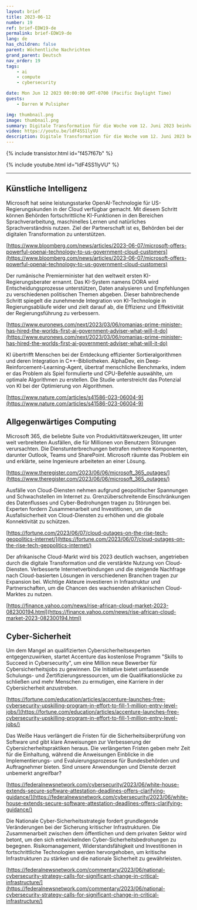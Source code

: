 ```yaml
---
layout: brief
title: 2023-06-12
number: 19
ref: brief-EDW19-de
permalink: brief-EDW19-de
lang: de
has_children: false
parent: Wöchentliche Nachrichten
grand_parent: Deutsch
nav_order: 19
tags:
    - ai
    - compute
    - cybersecurity

date: Mon Jun 12 2023 00:00:00 GMT-0700 (Pacific Daylight Time)
guests:
    - Darren W Pulsipher

img: thumbnail.png
image: thumbnail.png
summary: Digitale Transformation für die Woche vom 12. Juni 2023 beinhaltet eine Entwicklung von 1 Million Cyber-Kräften, viele Cloud-Ausfälle und die Integration von künstlicher Intelligenz zum Schreiben von Code in die C++-Standardbibliothek.
video: https://youtu.be/ldF4SS1lyVU
description: Digitale Transformation für die Woche vom 12. Juni 2023 beinhaltet eine Entwicklung von 1 Million Cyber-Kräften, viele Cloud-Ausfälle und die Integration von künstlicher Intelligenz zum Schreiben von Code in die C++-Standardbibliothek.
---
```



{% include transistor.html id="f457f67b" %}



{% include youtube.html id="ldF4SS1lyVU" %}


---

## Künstliche Intelligenz

Microsoft hat seine leistungsstarke OpenAI-Technologie für US-Regierungskunden in der Cloud verfügbar gemacht. Mit diesem Schritt können Behörden fortschrittliche KI-Funktionen in den Bereichen Sprachverarbeitung, maschinelles Lernen und natürliches Sprachverständnis nutzen. Ziel der Partnerschaft ist es, Behörden bei der digitalen Transformation zu unterstützen.

[https://www.bloomberg.com/news/articles/2023-06-07/microsoft-offers-powerful-openai-technology-to-us-government-cloud-customers](https://www.bloomberg.com/news/articles/2023-06-07/microsoft-offers-powerful-openai-technology-to-us-government-cloud-customers)

Der rumänische Premierminister hat den weltweit ersten KI-Regierungsberater ernannt. Das KI-System namens DORA wird Entscheidungsprozesse unterstützen, Daten analysieren und Empfehlungen zu verschiedenen politischen Themen abgeben. Dieser bahnbrechende Schritt spiegelt die zunehmende Integration von KI-Technologie in Regierungsabläufe wider und zielt darauf ab, die Effizienz und Effektivität der Regierungsführung zu verbessern.

[https://www.euronews.com/next/2023/03/06/romanias-prime-minister-has-hired-the-worlds-first-ai-government-adviser-what-will-it-do](https://www.euronews.com/next/2023/03/06/romanias-prime-minister-has-hired-the-worlds-first-ai-government-adviser-what-will-it-do)

KI übertrifft Menschen bei der Entdeckung effizienter Sortieralgorithmen und deren Integration in C++-Bibliotheken. AlphaDev, ein Deep-Reinforcement-Learning-Agent, übertraf menschliche Benchmarks, indem er das Problem als Spiel formulierte und CPU-Befehle auswählte, um optimale Algorithmen zu erstellen. Die Studie unterstreicht das Potenzial von KI bei der Optimierung von Algorithmen.

[https://www.nature.com/articles/s41586-023-06004-9](https://www.nature.com/articles/s41586-023-06004-9)

## Allgegenwärtiges Computing

Microsoft 365, die beliebte Suite von Produktivitätswerkzeugen, litt unter weit verbreiteten Ausfällen, die für Millionen von Benutzern Störungen verursachten. Die Dienstunterbrechungen betrafen mehrere Komponenten, darunter Outlook, Teams und SharePoint. Microsoft räumte das Problem ein und erklärte, seine Ingenieure arbeiteten an einer Lösung.

[https://www.theregister.com/2023/06/06/microsoft_365_outages/](https://www.theregister.com/2023/06/06/microsoft_365_outages/)

Ausfälle von Cloud-Diensten nehmen aufgrund geopolitischer Spannungen und Schwachstellen im Internet zu. Grenzüberschreitende Einschränkungen des Datenflusses und Cyber-Bedrohungen tragen zu Störungen bei. Experten fordern Zusammenarbeit und Investitionen, um die Ausfallsicherheit von Cloud-Diensten zu erhöhen und die globale Konnektivität zu schützen.

[https://fortune.com/2023/06/07/cloud-outages-on-the-rise-tech-geopolitics-internet/](https://fortune.com/2023/06/07/cloud-outages-on-the-rise-tech-geopolitics-internet/)

Der afrikanische Cloud-Markt wird bis 2023 deutlich wachsen, angetrieben durch die digitale Transformation und die verstärkte Nutzung von Cloud-Diensten. Verbesserte Internetverbindungen und die steigende Nachfrage nach Cloud-basierten Lösungen in verschiedenen Branchen tragen zur Expansion bei. Wichtige Akteure investieren in Infrastruktur und Partnerschaften, um die Chancen des wachsenden afrikanischen Cloud-Marktes zu nutzen.

[https://finance.yahoo.com/news/rise-african-cloud-market-2023-082300194.html](https://finance.yahoo.com/news/rise-african-cloud-market-2023-082300194.html)

## Cyber-Sicherheit

Um dem Mangel an qualifizierten Cybersicherheitsexperten entgegenzuwirken, startet Accenture das kostenlose Programm "Skills to Succeed in Cybersecurity", um eine Million neue Bewerber für Cybersicherheitsjobs zu gewinnen. Die Initiative bietet umfassende Schulungs- und Zertifizierungsressourcen, um die Qualifikationslücke zu schließen und mehr Menschen zu ermutigen, eine Karriere in der Cybersicherheit anzustreben.

[https://fortune.com/education/articles/accenture-launches-free-cybersecurity-upskilling-program-in-effort-to-fill-1-million-entry-level-jobs/](https://fortune.com/education/articles/accenture-launches-free-cybersecurity-upskilling-program-in-effort-to-fill-1-million-entry-level-jobs/)

Das Weiße Haus verlängert die Fristen für die Sicherheitsüberprüfung von Software und gibt klare Anweisungen zur Verbesserung der Cybersicherheitspraktiken heraus. Die verlängerten Fristen geben mehr Zeit für die Einhaltung, während die Anweisungen Einblicke in die Implementierungs- und Evaluierungsprozesse für Bundesbehörden und Auftragnehmer bieten. Sind unsere Anwendungen und Dienste derzeit unbemerkt angreifbar?

[https://federalnewsnetwork.com/cybersecurity/2023/06/white-house-extends-secure-software-attestation-deadlines-offers-clarifying-guidance/](https://federalnewsnetwork.com/cybersecurity/2023/06/white-house-extends-secure-software-attestation-deadlines-offers-clarifying-guidance/)

Die Nationale Cyber-Sicherheitsstrategie fordert grundlegende Veränderungen bei der Sicherung kritischer Infrastrukturen. Die Zusammenarbeit zwischen dem öffentlichen und dem privaten Sektor wird betont, um den sich entwickelnden Cyber-Sicherheitsbedrohungen zu begegnen. Risikomanagement, Widerstandsfähigkeit und Investitionen in fortschrittliche Technologien werden hervorgehoben, um kritische Infrastrukturen zu stärken und die nationale Sicherheit zu gewährleisten.

[https://federalnewsnetwork.com/commentary/2023/06/national-cybersecurity-strategy-calls-for-significant-change-in-critical-infrastructure/](https://federalnewsnetwork.com/commentary/2023/06/national-cybersecurity-strategy-calls-for-significant-change-in-critical-infrastructure/)



